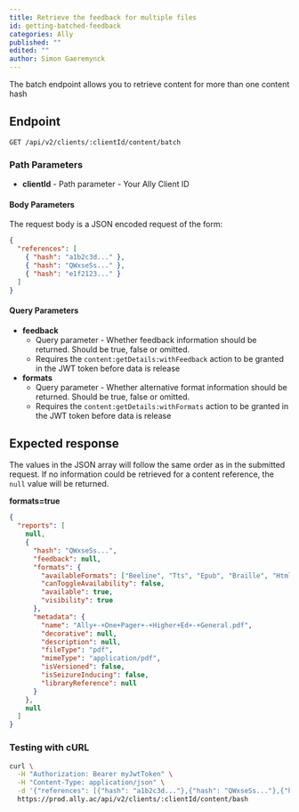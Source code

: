 ```yaml
---
title: Retrieve the feedback for multiple files
id: getting-batched-feedback
categories: Ally
published: ""
edited: ""
author: Simon Gaeremynck
---
```

<VersioningTracker frontMatter={frontMatter}/>

The batch endpoint allows you to retrieve content for more than one content hash

## Endpoint

```http
GET /api/v2/clients/:clientId/content/batch
```

### Path Parameters

- **clientId** - Path parameter - Your Ally Client ID

#### Body Parameters

The request body is a JSON encoded request of the form:

```json
{
  "references": [
    { "hash": "a1b2c3d..." },
    { "hash": "QWxseSs..." },
    { "hash": "e1f2123..." }
  ]
}
```

#### Query Parameters

- **feedback**
  - Query parameter - Whether feedback information should be returned. Should be true, false or omitted.
  - Requires the `content:getDetails:withFeedback` action to be granted in the JWT token before data is release
- **formats**
  - Query parameter - Whether alternative format information should be returned. Should be true, false or omitted.
  - Requires the `content:getDetails:withFormats` action to be granted in the JWT token before data is release

## Expected response

The values in the JSON array will follow the same order as in the submitted request. If no information could be
retrieved for a content reference, the `null` value will be returned.

**formats=true**

```json
{
  "reports": [
    null,
    {
      "hash": "QWxseSs...",
      "feedback": null,
      "formats": {
        "availableFormats": ["Beeline", "Tts", "Epub", "Braille", "Html"],
        "canToggleAvailability": false,
        "available": true,
        "visibility": true
      },
      "metadata": {
        "name": "Ally+-+One+Pager+-+Higher+Ed+-+General.pdf",
        "decorative": null,
        "description": null,
        "fileType": "pdf",
        "mimeType": "application/pdf",
        "isVersioned": false,
        "isSeizureInducing": false,
        "libraryReference": null
      }
    },
    null
  ]
}
```

### Testing with cURL

```bash
curl \
  -H "Authorization: Bearer myJwtToken" \
  -H "Content-Type: application/json" \
  -d '{"references": [{"hash": "a1b2c3d..."},{"hash": "QWxseSs..."},{"hash": "e1f2123..."}]}' \
  https://prod.ally.ac/api/v2/clients/:clientId/content/bash
```
<AuthorBox frontMatter={frontMatter}/>
